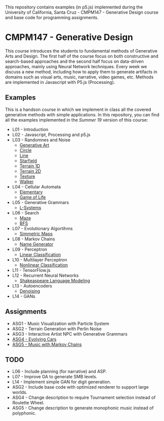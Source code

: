 This repository contains examples (in p5.js) implemented during the University of California, Santa Cruz - CMPM147 - Generative Design
course and base code for programming assignments.

# CMPM147 - Generative Design

This course introduces the students to fundamental methods of Generative Arts and Design.
The first half of the course focus on both constructive and search-based approaches and the second half
focus on data-driven approaches, mainly using Neural Network techniques. Every week we discuss a new method,
including how to apply them to generate artifacts in domains such as visual arts, music, narrative,
video games, etc.  Methods are implemented in Javascript with P5.js (Processing).

## Examples

This is a handson course in which we implement in class all the covered generative methods with simple
applications. In this repository, you can find all the examples implemented in the *Summer 19*  version of this course:

- L01 - Introduction
- L02 - Javascript, Processing and p5.js
- L03 - Randomnes and Noise
    - [Generative Art](https://lucasnfe.github.io/Generative-Design/Examples/L03%20-%20Noise/art/index.html)
    - [Circle](https://lucasnfe.github.io/Generative-Design/Examples/L03%20-%20Noise/circle/noise/index.html)
    - [Line](https://lucasnfe.github.io/Generative-Design/Examples/L03%20-%20Noise/line/noise/index.html)
    - [Starfield](https://lucasnfe.github.io/Generative-Design/Examples/L03%20-%20Noise/starfield/index.html)
    - [Terrain 1D](https://lucasnfe.github.io/Generative-Design/Examples/L03%20-%20Noise/terrain/1D/index.html)
    - [Terrain 2D](https://lucasnfe.github.io/Generative-Design/Examples/L03%20-%20Noise/terrain/2D/index.html)
    - [Texture](https://lucasnfe.github.io/Generative-Design/Examples/L03%20-%20Noise/texture/index.html)
    - [Walker](https://lucasnfe.github.io/Generative-Design/Examples/L03%20-%20Noise/walker/noise/index.html)
- L04 - Cellular Automata
    - [Elementary](https://lucasnfe.github.io/Generative-Design/Examples/L04%20-%20Cellular%20Automata/elementary/index.html)
    - [Game of Life](https://lucasnfe.github.io/Generative-Design/Examples/L04%20-%20Cellular%20Automata/game/index.html)
- L05 - Generative Grammars
    - [L-Systems](https://lucasnfe.github.io/Generative-Design/Examples/L05%20-%20Gerative%20Grammars/lsystem/index.html)
- L06 - Search
    - [Maze](https://lucasnfe.github.io/Generative-Design/Examples/L06%20-%20Search/maze/index.html)
    - [BFS](https://lucasnfe.github.io/Generative-Design/Examples/L06%20-%20Search/search/index.html)
- L07 - Evolutionary Algortihms
    - [Simmetric Maps](https://lucasnfe.github.io/Generative-Design/Examples/L07%20-%20Genetic%20Algorithms/ga/index.html)
- L08 - Markov Chains
    - [Name Generator](https://lucasnfe.github.io/Generative-Design/Examples/L08%20-%20Markov%20Models/index.html)
- L09 - Perceptron
    - [Linear Classification](https://lucasnfe.github.io/Generative-Design/Examples/L09%20-%20Perceptron/index.html)
- L10 - Multilayer Perceptron
    - [Nonlinear Classification](https://lucasnfe.github.io/Generative-Design/Examples/L10%20-%20Multilayer%20Perceptron/index.html)
- L11 - TensorFlow.js
- L12 - Recurrent Neural Networks
    - [Shakeaspeare Language Modeling](https://lucasnfe.github.io/Generative-Design/Examples/L12%20-%20Recurrent%20Neural%20Networks/index.html)
- L13 - Autoencoders
    - [Denoising](https://lucasnfe.github.io/Generative-Design/Examples/L13%20-%20Autoencoders/undercomplete/index.html)
- L14 - GANs

## Assignments

- ASG1 - Music Visualization with Particle System
- ASG2 - Terrain Generation with Perlin Noise
- ASG3 - Interactive Artist NPC with Generative Grammars
- [ASG4 - Evolving Cars](https://lucasnfe.github.io/Generative-Design/Assignments/ASG4%20-%20Evolving%20Cars/index.html)
- [ASG5 - Music with Markov Chains](https://lucasnfe.github.io/Generative-Design/Assignments/ASG5%20-%20Music%20with%20Markov%20Models/index.html)

## TODO

- L06 - Include planning (for narrative) and ASP.
- L07 - Improve GA to generate SMB levels.
- L14 - Implement simple GAN for digit generation.
- ASG2 - Include base code with optimized renderer to support large worlds.
- ASG4 - Change description to require Tournament selection instead of Roulette Wheel.
- ASG5 - Change description to generate monophonic music instead of polyphonic.
